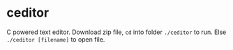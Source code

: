 # ceditor
 
C powered text editor. Download zip file, ```cd``` into folder ```./ceditor``` to run. Else ```./ceditor [filename]``` to open file.
